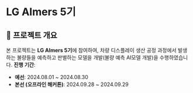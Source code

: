 # LG AImers 5기

## 📌 프로젝트 개요
본 프로젝트는 **LG AImers 5기**에 참여하여, 차량 디스플레이 생산 공정 과정에서 발생하는 불량들을 예측하고 판별하는 모델을 개발(불량 예측 AI모델 개발)을 수행하였습니다.
**진행 기간**:
  - **예선**: 2024.08.01 ~ 2024.08.30  
  - **본선 (오프라인 해커톤)**: 2024.09.28 ~ 2024.09.29 

